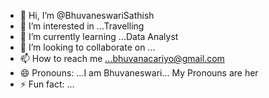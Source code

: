 - 👋 Hi, I’m @BhuvaneswariSathish
- 👀 I’m interested in ...Travelling
- 🌱 I’m currently learning ...Data Analyst
- 💞️ I’m looking to collaborate on ...
- 📫 How to reach me ...bhuvanacariyo@gmail.com
- 😄 Pronouns: ...I am Bhuvaneswari... My Pronouns are her
- ⚡ Fun fact: ...

<!---
BhuvaneswariSathish/BhuvaneswariSathish is a ✨ special ✨ repository because its `README.md` (this file) appears on your GitHub profile.
You can click the Preview link to take a look at your changes.
--->
